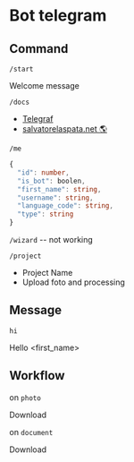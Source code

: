 # Bot telegram

## Command

`/start`

Welcome message

`/docs`

- [Telegraf](https://telegraf.js.org/)
- [salvatorelaspata.net 🌎](https://salvatorelaspata.net)

`/me`

```typescript
{
  "id": number,
  "is_bot": boolen,
  "first_name": string,
  "username": string,
  "language_code": string,
  "type": string
}
```

`/wizard` -- not working

`/project`

- Project Name
- Upload foto and processing

## Message

`hi`

Hello <first_name>

## Workflow

on `photo`

Download

on `document`

Download